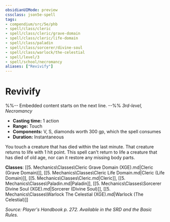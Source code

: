 ```yaml
---
obsidianUIMode: preview
cssclass: json5e-spell
tags:
- compendium/src/5e/phb
- spell/class/cleric
- spell/class/cleric/grave-domain
- spell/class/cleric/life-domain
- spell/class/paladin
- spell/class/sorcerer/divine-soul
- spell/class/warlock/the-celestial
- spell/level/3
- spell/school/necromancy
aliases: ["Revivify"]
---
```

# Revivify
%%-- Embedded content starts on the next line. --%%
*3rd-level, Necromancy*  

- **Casting time:** 1 action
- **Range:** Touch
- **Components:** V, S, diamonds worth 300 gp, which the spell consumes
- **Duration:** Instantaneous

You touch a creature that has died within the last minute. That creature returns to life with 1 hit point. This spell can't return to life a creature that has died of old age, nor can it restore any missing body parts.

**Classes**: [[5. Mechanics\Classes\Cleric Grave Domain (XGE).md|Cleric (Grave Domain)]], [[5. Mechanics\Classes\Cleric Life Domain.md|Cleric (Life Domain)]], [[5. Mechanics\Classes\Cleric.md|Cleric]], [[5. Mechanics\Classes\Paladin.md|Paladin]], [[5. Mechanics\Classes\Sorcerer Divine Soul (XGE).md|Sorcerer (Divine Soul)]], [[5. Mechanics\Classes\Warlock The Celestial (XGE).md|Warlock (The Celestial)]]

*Source: Player's Handbook p. 272. Available in the SRD and the Basic Rules.*